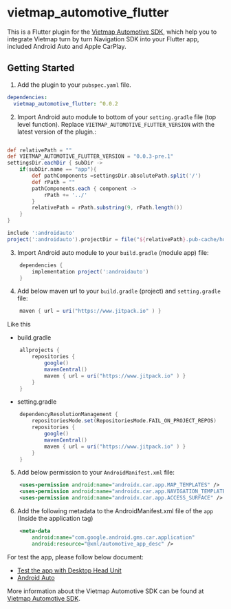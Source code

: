 # vietmap_automotive_flutter

This is a Flutter plugin for the [Vietmap Automotive SDK](https://maps.vietmap.vn/), which help you to integrate Vietmap turn by turn Navigation SDK into your Flutter app, included Android Auto and Apple CarPlay.

## Getting Started

1. Add the plugin to your `pubspec.yaml` file. 

```yaml
dependencies:
  vietmap_automotive_flutter: ^0.0.2
```

2. Import Android auto module to bottom of your `setting.gradle` file (top level function).
Replace `VIETMAP_AUTOMOTIVE_FLUTTER_VERSION` with the latest version of the plugin.:
```gradle

def relativePath = ""
def VIETMAP_AUTOMOTIVE_FLUTTER_VERSION = "0.0.3-pre.1"
settingsDir.eachDir { subDir ->
    if(subDir.name == "app"){
        def pathComponents =settingsDir.absolutePath.split('/')
        def rPath = ""
        pathComponents.each { component ->
            rPath += '../'
        }
        relativePath = rPath.substring(9, rPath.length())
    }
}

include ':androidauto'
project(':androidauto').projectDir = file("${relativePath}.pub-cache/hosted/pub.dev/vietmap_automotive_flutter-${VIETMAP_AUTOMOTIVE_FLUTTER_VERSION}/android/androidauto")
```
3. Import Android auto module to your `build.gradle` (module app) file:
```gradle
    dependencies {
        implementation project(':androidauto')
    }
```
4. Add below maven url to your `build.gradle` (project) and `setting.gradle` file:
```gradle
    maven { url = uri("https://www.jitpack.io" ) }
```


Like this 
- build.gradle
```gradle
    allprojects {
        repositories {
            google()
            mavenCentral()
            maven { url = uri("https://www.jitpack.io" ) }
        }
    }
```
- setting.gradle
```gradle
    dependencyResolutionManagement {
        repositoriesMode.set(RepositoriesMode.FAIL_ON_PROJECT_REPOS)
        repositories {
            google()
            mavenCentral()
            maven { url = uri("https://www.jitpack.io" ) }
        }
    }
```

5. Add below permission to your `AndroidManifest.xml` file:
```xml
    <uses-permission android:name="androidx.car.app.MAP_TEMPLATES" />
    <uses-permission android:name="androidx.car.app.NAVIGATION_TEMPLATES" />
    <uses-permission android:name="androidx.car.app.ACCESS_SURFACE" />
```

6. Add the following metadata to the AndroidManifest.xml file of the `app` (Inside the application tag)

```xml
    <meta-data
        android:name="com.google.android.gms.car.application"
        android:resource="@xml/automotive_app_desc" />
```

For test the app, please follow below document:
- [Test the app with Desktop Head Unit](https://github.com/vietmap-company/vietmap-android-auto/tree/main?tab=readme-ov-file#test-the-app)
- [Android Auto](https://developer.android.com/training/cars/testing)

More information about the Vietmap Automotive SDK can be found at [Vietmap Automotive SDK](https://maps.vietmap.vn/).

<!-- cp -R ~/.pub-cache/hosted/pub.dev/vietmap_automotive_flutter-0.0.1/android/androidauto ./android -->